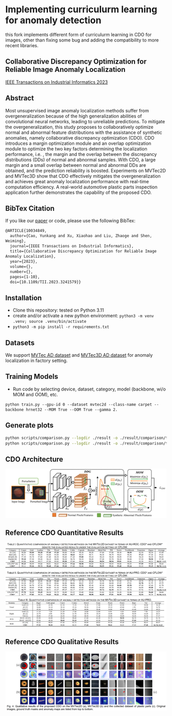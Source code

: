 # Implementing curriculurm learning for anomaly detection

this fork implements different form of curriculurm learning in CDO for images, other than fixing some bug and adding the compatibility to more recent libraries.


## Collaborative Discrepancy Optimization for Reliable Image Anomaly Localization
[IEEE Transactions on Industrial Informatics 2023](https://ieeexplore.ieee.org/document/10034849)


## Abstract
Most unsupervised image anomaly localization methods suffer from overgeneralization because of the high generalization abilities of convolutional neural networks, leading to unreliable predictions. To mitigate the overgeneralization, this study proposes to collaboratively optimize normal and abnormal feature distributions with the assistance of synthetic anomalies, namely collaborative discrepancy optimization (CDO). CDO introduces a margin optimization module and an overlap optimization module to optimize the two key factors determining the localization performance, i.e. , the margin and the overlap between the discrepancy distributions (DDs) of normal and abnormal samples. With CDO, a large margin and a small overlap between normal and abnormal DDs are obtained, and the prediction reliability is boosted. Experiments on MVTec2D and MVTec3D show that CDO effectively mitigates the overgeneralization and achieves great anomaly localization performance with real-time computation efficiency. A real-world automotive plastic parts inspection application further demonstrates the capability of the proposed CDO.
## BibTex Citation
If you like our [paper](https://ieeexplore.ieee.org/document/10034849) or code, please use the following BibTex:
```
@ARTICLE{10034849,
  author={Cao, Yunkang and Xu, Xiaohao and Liu, Zhaoge and Shen, Weiming},
  journal={IEEE Transactions on Industrial Informatics}, 
  title={Collaborative Discrepancy Optimization for Reliable Image Anomaly Localization}, 
  year={2023},
  volume={},
  number={},
  pages={1-10},
  doi={10.1109/TII.2023.3241579}}

```

## Installation
- Clone this repository: tested on Python 3.11
- create and/or activate a new python environment: `python3 -m venv .venv; source .venv/bin/activate`
- `python3 -m pip install -r requirements.txt`


## Datasets
We support [MVTec AD dataset](https://www.mvtec.com/de/unternehmen/forschung/datasets/mvtec-ad/) 
and [MVTec3D AD dataset](https://www.mvtec.com/company/research/datasets/mvtec-3d-ad) 
for anomaly localization in factory setting.

## Training Models
- Run code by selecting device, dataset, category, model (backbone, wi/o MOM and OOM), etc.
```
python train.py --gpu-id 0 --dataset mvtec2d --class-name carpet --backbone hrnet32 --MOM True --OOM True --gamma 2.
```

## Generate plots
```bash
python scripts/comparison.py --logdir ./result -o ./result/comparison/table_last5avg.png
python scripts/comparison.py --logdir ./result -o ./result/comparison/table_max.png --peak
```


## CDO Architecture
![CDO](./pngs/framework.png)

## Reference CDO Quantitative Results 
![CDO](./pngs/quantitative_results.png)

## Reference CDO Qualitative Results 
![CDO](./pngs/qualitative_results.png)